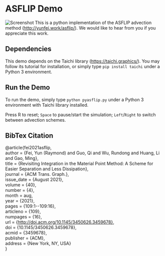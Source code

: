ASFLIP Demo
================
![Screenshot](http://yunfei.work/asflip/figs/example.png)
This is a python implementation of the ASFLIP advection method (http://yunfei.work/asflip/). We would like to hear from you if you appreciate this work.

Dependencies
--------------------
This demo depends on the Taichi library (https://taichi.graphics/). You may follow its tutorial for installation, or simply type `pip install taichi` under a Python 3 environment.

Run the Demo
--------------------
To run the demo, simply type `python pyasflip.py` under a Python 3 environment with Taichi library installed.

Press R to reset; `Space` to pause/start the simulation; `Left`/`Right` to switch between advection schemes.

BibTex Citation
----------------------
@article{fei2021asflip,  
 author = {Fei, Yun (Raymond) and Guo, Qi and Wu, Rundong and Huang, Li and Gao, Ming},  
 title = {Revisiting Integration in the Material Point Method: A Scheme for Easier Separation and Less Dissipation},  
 journal = {ACM Trans. Graph.},  
 issue_date = {August 2021},  
 volume = {40},  
 number = {4},  
 month = aug,  
 year = {2021},  
 pages = {109:1--109:16},  
 articleno = {109},  
 numpages = {16},  
 url = {http://doi.acm.org/10.1145/3450626.3459678},  
 doi = {10.1145/3450626.3459678},  
 acmid = {3459678},  
 publisher = {ACM},  
 address = {New York, NY, USA}  
}
